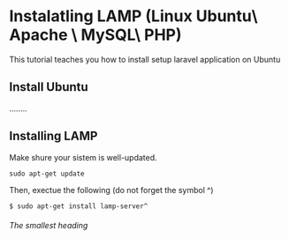 
# Instalatling LAMP (Linux Ubuntu\ Apache \ MySQL\ PHP)
This tutorial teaches you how to install setup laravel application on Ubuntu

## Install Ubuntu
........
## Installing LAMP
Make shure your sistem is well-updated.
```
sudo apt-get update

```
Then, exectue the following (do not forget the symbol ^)
```
$ sudo apt-get install lamp-server^

```

###### The smallest heading 
